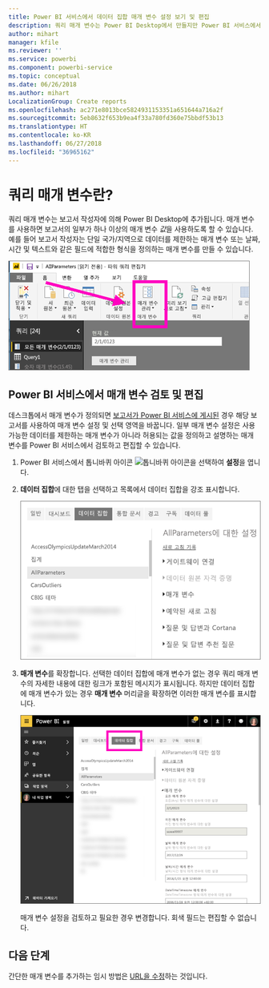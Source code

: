 ```yaml
---
title: Power BI 서비스에서 데이터 집합 매개 변수 설정 보기 및 편집
description: 쿼리 매개 변수는 Power BI Desktop에서 만들지만 Power BI 서비스에서 검토되고 업데이트될 수 있습니다.
author: mihart
manager: kfile
ms.reviewer: ''
ms.service: powerbi
ms.component: powerbi-service
ms.topic: conceptual
ms.date: 06/26/2018
ms.author: mihart
LocalizationGroup: Create reports
ms.openlocfilehash: ac271e8013bce5824931153351a651644a716a2f
ms.sourcegitcommit: 5eb8632f653b9ea4f33a780fd360e75bbdf53b13
ms.translationtype: HT
ms.contentlocale: ko-KR
ms.lasthandoff: 06/27/2018
ms.locfileid: "36965162"
---
```

# <a name="what-is-a-query-parameter"></a>쿼리 매개 변수란?
쿼리 매개 변수는 보고서 작성자에 의해 Power BI Desktop에 추가됩니다. 매개 변수를 사용하면 보고서의 일부가 하나 이상의 매개 변수 *값*을 사용하도록 할 수 있습니다. 예를 들어 보고서 작성자는 단일 국가/지역으로 데이터를 제한하는 매개 변수 또는 날짜, 시간 및 텍스트와 같은 필드에 적합한 형식을 정의하는 매개 변수를 만들 수 있습니다.

![데스크톱에서 매개 변수 관리 옵션을 보여주는 홈 탭](media/service-parameters/power-bi-manage-parameters.png)


## <a name="review-and-edit-parameters-in-power-bi-service"></a>Power BI 서비스에서 매개 변수 검토 및 편집

데스크톱에서 매개 변수가 정의되면 [보고서가 Power BI 서비스에 게시된](desktop-upload-desktop-files.md) 경우 해당 보고서를 사용하여 매개 변수 설정 및 선택 영역을 바꿉니다. 일부 매개 변수 설정은 사용 가능한 데이터를 제한하는 매개 변수가 아니라 허용되는 값을 정의하고 설명하는 매개 변수를 Power BI 서비스에서 검토하고 편집할 수 있습니다.

1. Power BI 서비스에서 톱니바퀴 아이콘 ![톱니바퀴 아이콘](media/service-parameters/power-bi-cog.png)을 선택하여 **설정**을 엽니다.

2. **데이터 집합**에 대한 탭을 선택하고 목록에서 데이터 집합을 강조 표시합니다. 
    
    ![데이터 집합 탭이 선택된 설정 창](media/service-parameters/power-bi-select-dataset2.png)

3. **매개 변수**를 확장합니다.  선택한 데이터 집합에 매개 변수가 없는 경우 쿼리 매개 변수의 자세한 내용에 대한 링크가 포함된 메시지가 표시됩니다. 하지만 데이터 집합에 매개 변수가 있는 경우 **매개 변수** 머리글을 확장하면 이러한 매개 변수를 표시합니다. 

    ![매개 변수를 확장한 설정 창](media/service-parameters/power-bi-settings.png)

    매개 변수 설정을 검토하고 필요한 경우 변경합니다. 회색 필드는 편집할 수 없습니다. 


## <a name="next-steps"></a>다음 단계
간단한 매개 변수를 추가하는 임시 방법은 [URL을 수정](service-url-filters.md)하는 것입니다.